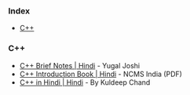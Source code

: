 ### Index

* [C++](#cpp)


### <a id="cpp"></a>C++

* [C++ Brief Notes \| Hindi](https://ehindistudy.com/2020/12/01/cpp-notes-in-hindi/) - Yugal Joshi
* [C++ Introduction Book \| Hindi](https://ncsmindia.com/wp-content/uploads/2012/04/c++-hindi.pdf) - NCMS India (PDF)
* [C++ in Hindi \| Hindi](https://www.pdfdrive.com/c-in-hindi-e17858324.html) - By Kuldeep Chand

